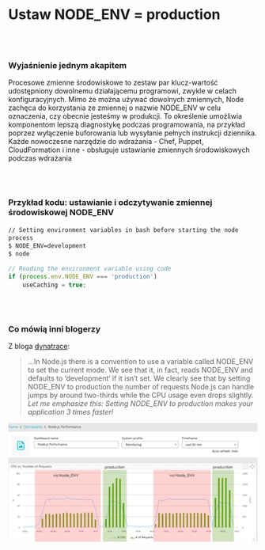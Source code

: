 # Ustaw NODE_ENV = production

<br/><br/>

### Wyjaśnienie jednym akapitem

Procesowe zmienne środowiskowe to zestaw par klucz-wartość udostępniony dowolnemu działającemu programowi, zwykle w celach konfiguracyjnych. Mimo że można używać dowolnych zmiennych, Node zachęca do korzystania ze zmiennej o nazwie NODE_ENV w celu oznaczenia, czy obecnie jesteśmy w produkcji. To określenie umożliwia komponentom lepszą diagnostykę podczas programowania, na przykład poprzez wyłączenie buforowania lub wysyłanie pełnych instrukcji dziennika. Każde nowoczesne narzędzie do wdrażania - Chef, Puppet, CloudFormation i inne - obsługuje ustawianie zmiennych środowiskowych podczas wdrażania

<br/><br/>

### Przykład kodu: ustawianie i odczytywanie zmiennej środowiskowej NODE_ENV

```shell script
// Setting environment variables in bash before starting the node process
$ NODE_ENV=development
$ node
```

```javascript
// Reading the environment variable using code
if (process.env.NODE_ENV === 'production')
    useCaching = true;
```

<br/><br/>

### Co mówią inni blogerzy

Z bloga [dynatrace](https://www.dynatrace.com/blog/the-drastic-effects-of-omitting-node_env-in-your-express-js-applications/):
> ...In Node.js there is a convention to use a variable called NODE_ENV to set the current mode. We see that it, in fact, reads NODE_ENV and defaults to ‘development’ if it isn’t set. We clearly see that by setting NODE_ENV to production the number of requests Node.js can handle jumps by around two-thirds while the CPU usage even drops slightly. *Let me emphasize this: Setting NODE_ENV to production makes your application 3 times faster!*

![NODE_ENV=production](/assets/images/setnodeenv1.png "NODE_ENV=production")

<br/><br/>
